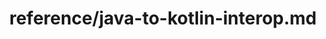---
title: reference/java-to-kotlin-interop.md
showAuthorInfo: false
redirect_path: https://kotlinlang.org/docs/java-to-kotlin-interop.html
---